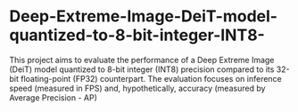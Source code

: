 # Deep-Extreme-Image-DeiT-model-quantized-to-8-bit-integer-INT8-
This project aims to evaluate the performance of a Deep Extreme Image (DeiT) model quantized to 8-bit integer (INT8) precision compared to its 32-bit floating-point (FP32) counterpart. The evaluation focuses on inference speed (measured in FPS) and, hypothetically, accuracy (measured by Average Precision - AP)
